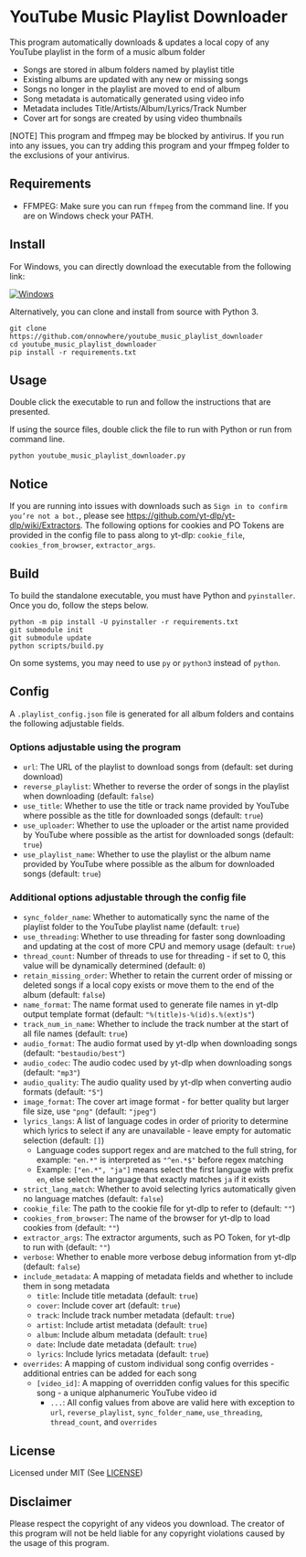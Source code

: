 # YouTube Music Playlist Downloader

This program automatically downloads & updates a local copy
of any YouTube playlist in the form of a music album folder
- Songs are stored in album folders named by playlist title
- Existing albums are updated with any new or missing songs
- Songs no longer in the playlist are moved to end of album
- Song metadata is automatically generated using video info
- Metadata includes Title/Artists/Album/Lyrics/Track Number
- Cover art for songs are created by using video thumbnails

[NOTE] This program and ffmpeg may be blocked by antivirus.
If you run into any issues, you can try adding this program
and your ffmpeg folder to the exclusions of your antivirus.

## Requirements
- FFMPEG: Make sure you can run `ffmpeg` from the command line. If you are on Windows check your PATH.

## Install
For Windows, you can directly download the executable from the following link:

[![Windows](https://img.shields.io/badge/-Windows_x64-blue.svg?style=for-the-badge&logo=windows)](https://github.com/onnowhere/youtube_music_playlist_downloader/releases/latest/download/youtube_music_playlist_downloader.exe)

Alternatively, you can clone and install from source with Python 3.
```
git clone https://github.com/onnowhere/youtube_music_playlist_downloader
cd youtube_music_playlist_downloader
pip install -r requirements.txt
```

## Usage
Double click the executable to run and follow the instructions that are presented.

If using the source files, double click the file to run with Python or run from command line.
```
python youtube_music_playlist_downloader.py
```

## Notice
If you are running into issues with downloads such as `Sign in to confirm you’re not a bot.`, please see https://github.com/yt-dlp/yt-dlp/wiki/Extractors. The following options for cookies and PO Tokens are provided in the config file to pass along to yt-dlp: `cookie_file`, `cookies_from_browser`, `extractor_args`.

## Build
To build the standalone executable, you must have Python and `pyinstaller`. Once you do, follow the steps below.

```
python -m pip install -U pyinstaller -r requirements.txt
git submodule init
git submodule update
python scripts/build.py
```

On some systems, you may need to use `py` or `python3` instead of `python`.

## Config
A `.playlist_config.json` file is generated for all album folders and contains the following adjustable fields.


### Options adjustable using the program
- `url`: The URL of the playlist to download songs from (default: set during download)
- `reverse_playlist`: Whether to reverse the order of songs in the playlist when downloading (default: `false`)
- `use_title`: Whether to use the title or track name provided by YouTube where possible as the title for downloaded songs (default: `true`)
- `use_uploader`: Whether to use the uploader or the artist name provided by YouTube where possible as the artist for downloaded songs (default: `true`)
- `use_playlist_name`: Whether to use the playlist or the album name provided by YouTube where possible as the album for downloaded songs (default: `true`)


### Additional options adjustable through the config file
- `sync_folder_name`: Whether to automatically sync the name of the playlist folder to the YouTube playlist name (default: `true`)
- `use_threading`: Whether to use threading for faster song downloading and updating at the cost of more CPU and memory usage (default: `true`)
- `thread_count`: Number of threads to use for threading - if set to 0, this value will be dynamically determined (default: `0`)
- `retain_missing_order`: Whether to retain the current order of missing or deleted songs if a local copy exists or move them to the end of the album (default: `false`)
- `name_format`: The name format used to generate file names in yt-dlp output template format (default: `"%(title)s-%(id)s.%(ext)s"`)
- `track_num_in_name`: Whether to include the track number at the start of all file names (default: `true`)
- `audio_format`: The audio format used by yt-dlp when downloading songs (default: `"bestaudio/best"`)
- `audio_codec`: The audio codec used by yt-dlp when downloading songs (default: `"mp3"`)
- `audio_quality`: The audio quality used by yt-dlp when converting audio formats (default: `"5"`)
- `image_format`: The cover art image format - for better quality but larger file size, use `"png"` (default: `"jpeg"`)
- `lyrics_langs`: A list of language codes in order of priority to determine which lyrics to select if any are unavailable - leave empty for automatic selection (default: `[]`)
    - Language codes support regex and are matched to the full string, for example: `"en.*"` is interpreted as `"^en.*$"` before regex matching
    - Example: `["en.*", "ja"]` means select the first language with prefix `en`, else select the language that exactly matches `ja` if it exists
- `strict_lang_match`: Whether to avoid selecting lyrics automatically given no language matches (default: `false`)
- `cookie_file`: The path to the cookie file for yt-dlp to refer to (default: `""`)
- `cookies_from_browser`: The name of the browser for yt-dlp to load cookies from (default: `""`)
- `extractor_args`: The extractor arguments, such as PO Token, for yt-dlp to run with (default: `""`)
- `verbose`: Whether to enable more verbose debug information from yt-dlp (default: `false`)
- `include_metadata`: A mapping of metadata fields and whether to include them in song metadata
    - `title`: Include title metadata (default: `true`)
    - `cover`: Include cover art (default: `true`)
    - `track`: Include track number metadata (default: `true`)
    - `artist`: Include artist metadata (default: `true`)
    - `album`: Include album metadata (default: `true`)
    - `date`: Include date metadata (default: `true`)
    - `lyrics`: Include lyrics metadata (default: `true`)
- `overrides`: A mapping of custom individual song config overrides - additional entries can be added for each song
    - `[video_id]`: A mapping of overridden config values for this specific song - a unique alphanumeric YouTube video id
        - `...`: All config values from above are valid here with exception to `url`, `reverse_playlist`, `sync_folder_name`, `use_threading`, `thread_count`, and `overrides`

## License
Licensed under MIT (See [LICENSE](LICENSE))

## Disclaimer
Please respect the copyright of any videos you download. The creator of this program will not be held liable for any copyright violations caused by the usage of this program.